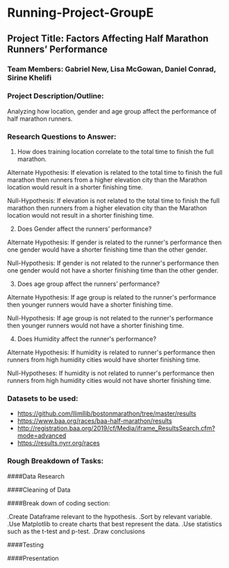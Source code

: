 # Running-Project-GroupE

## Project Title: Factors Affecting Half Marathon Runners’ Performance

### Team Members: Gabriel New, Lisa McGowan, Daniel Conrad, Sirine Khelifi

### Project Description/Outline: 

Analyzing how location, gender and age group affect the performance of half marathon runners.

### Research Questions to Answer:
1. How does training location correlate to the total time to finish the full marathon.

Alternate Hypothesis: If elevation is related to the total time to finish the full marathon then runners from a higher elevation city than the Marathon location would result in a shorter finishing time.

Null-Hypothesis:  If elevation is not related to the total time to finish the full marathon then runners from a higher elevation city than the Marathon location would not result in a shorter finishing time.

2. Does Gender affect the runners’ performance?

Alternate Hypothesis: If gender is related to the runner's performance then one gender would have a shorter finishing time than the other gender.

Null-Hypothesis: If gender is not related to the runner's performance then one gender would not have a shorter finishing time than the other gender.

3. Does age group affect the runners’ performance?

Alternate Hypothesis: If age group is related to the runner's performance then younger runners would have a shorter finishing time.

Null-Hypothesis: If age group is not related to the runner's performance then younger runners would not have a shorter finishing time.

4. Does Humidity affect the runner's performance?

Alternate Hypothesis: If humidity is related to runner's performance then runners from high humidity cities would have shorter finishing time.

Null-Hypotheses: If humidity is not related to runner's performance then runners from high humidity cities would not have shorter finishing time.


### Datasets to be used:

- https://github.com/llimllib/bostonmarathon/tree/master/results
- https://www.baa.org/races/baa-half-marathon/results 
- http://registration.baa.org/2019/cf/Media/iframe_ResultsSearch.cfm?mode=advanced
- https://results.nyrr.org/races

### Rough Breakdown of Tasks:

####Data Research

####Cleaning of Data

####Break down of coding section:

.Create Dataframe relevant to the hypothesis.
.Sort by relevant variable.
.Use Matplotlib to create charts that best represent the data.
.Use statistics such as the t-test and p-test.
.Draw conclusions

####Testing 

####Presentation 
